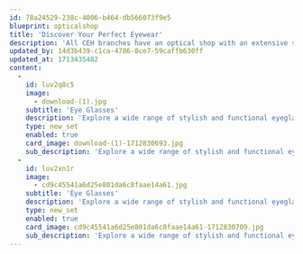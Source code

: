 ```yaml
---
id: 78a24529-238c-4006-b464-db566073f9e5
blueprint: opticalshop
title: 'Discover Your Perfect Eyewear'
description: 'All CEH branches have an optical shop with an extensive selection of the latest brands and a dedicated team available to assist you elevate your style and vision. Our Optical Shop also offers eye exams and eyewear repair for scratched or damaged glasses/lenses.'
updated_by: 14d3b439-c1ca-4786-8ce7-59caffb630ff
updated_at: 1713435482
content:
  -
    id: luv2q8c5
    image:
      - download-(1).jpg
    subtitle: 'Eye Glasses'
    description: 'Explore a wide range of stylish and functional eyeglasses to enhance your vision and style.'
    type: new_set
    enabled: true
    card_image: download-(1)-1712830693.jpg
    sub_description: 'Explore a wide range of stylish and functional eyeglasses to enhance your vision and style'
  -
    id: luv2xn1r
    image:
      - cd9c45541a6d25e801da6c8faae14a61.jpg
    subtitle: 'Eye Glasses'
    description: 'Explore a wide range of stylish and functional eyeglasses to enhance your vision and style.'
    type: new_set
    enabled: true
    card_image: cd9c45541a6d25e801da6c8faae14a61-1712830709.jpg
    sub_description: 'Explore a wide range of stylish and functional eyeglasses to enhance your vision and style'
---
```

